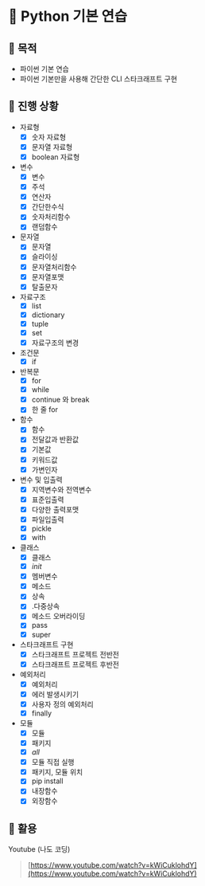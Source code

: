 # 📌 Python 기본 연습

## 📌 목적

- 파이썬 기본 연습
- 파이썬 기본만을 사용해 간단한 CLI 스타크래프트 구현

## 📌 진행 상황

- 자료형
    - [x]  숫자 자료형
    - [x]  문자열 자료형
    - [x]  boolean 자료형
- 변수
    - [x]  변수
    - [x]  주석
    - [x]  연산자
    - [x]  간단한수식
    - [x]  숫자처리함수
    - [x]  랜덤함수
- 문자열
    - [x]  문자열
    - [x]  슬라이싱
    - [x]  문자열처리함수
    - [x]  문자열포맷
    - [x]  탈출문자
- 자료구조
    - [x]  list
    - [x]  dictionary
    - [x]  tuple
    - [x]  set
    - [x]  자료구조의 변경
- 조건문
    - [x]  if
- 반복문
    - [x]  for
    - [x]  while
    - [x]  continue 와 break
    - [x]  한 줄 for
- 함수
    - [x]  함수
    - [x]  전달값과 반환값
    - [x]  기본값
    - [x]  키워드값
    - [x]  가변인자
- 변수 및 입출력
    - [x]  지역변수와 전역변수
    - [x]  표준입출력
    - [x]  다양한 출력포맷
    - [x]  파일입출력
    - [x]  pickle
    - [x]  with
- 클래스
    - [x]  클래스
    - [x]  _init_
    - [x]  멤버변수
    - [x]  메소드
    - [x]  상속
    - [x]  .다중상속
    - [x]  메소드 오버라이딩
    - [x]  pass
    - [x]  super
- 스타크래프트 구현
    - [x]  스타크래프트 프로젝트 전반전
    - [x]  스타크래프트 프로젝트 후반전
- 예외처리
    - [x]  예외처리
    - [x]  에러 발생시키기
    - [x]  사용자 정의 예외처리
    - [x]  finally
- 모듈
    - [x]  모듈
    - [x]  패키지
    - [x]  _all_
    - [x]  모듈 직접 실행
    - [x]  패키지, 모듈 위치
    - [x]  pip install
    - [x]  내장함수
    - [x]  외장함수

## 📌 활용

Youtube (나도 코딩)

> [https://www.youtube.com/watch?v=kWiCuklohdY](https://www.youtube.com/watch?v=kWiCuklohdY)
